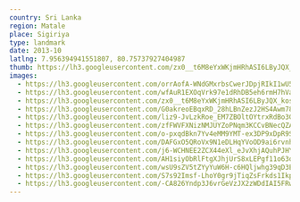 ```yaml
---
country: Sri Lanka
region: Matale
place: Sigiriya
type: landmark
date: 2013-10
latlng: 7.956394941551807, 80.75737927404987
thumb: https://lh3.googleusercontent.com/zx0__t6M8eYxWKjmHRhASI6LByJQX_kosiF6Oo9tUkQbmsWQbUE3f-a2qHdulkGmABGh9x0sufB8ILXcBdK_7n4rbOYynixcyLAze2cU2uW6frm2aoBPUVrfALT-e2lmK6RcV4qWAg
images:
  - https://lh3.googleusercontent.com/orrAofA-WNdGMxrbsCwerJDpjRIkI1wU57PWGryePYi5PjeUP2B-Gq0gM-gkFyQkK1LLDvT6--yLsiEG-LVjRSeRd6RU03KgiNCc7HA7lYkjnCFIWq3iTRWyLjOSampybPIwZCIV8w
  - https://lh3.googleusercontent.com/wfAuR1EXOqVrk97e1dRhDB5eh6rmH7hVam-o6nCQXVjA925lii_dy-HWfWc_fP5AbfbFQLK83iEIWshu0_81AahV4FmqPBGM1znMK-SC8Shd4Q3awf7QJO3oJ61Jibgy1bGmCv_WOg
  - https://lh3.googleusercontent.com/zx0__t6M8eYxWKjmHRhASI6LByJQX_kosiF6Oo9tUkQbmsWQbUE3f-a2qHdulkGmABGh9x0sufB8ILXcBdK_7n4rbOYynixcyLAze2cU2uW6frm2aoBPUVrfALT-e2lmK6RcV4qWAg
  - https://lh3.googleusercontent.com/G0akreoEBqxRD_28hLBnZezJ2HS4Awm78Xy3fP_lXqNJXisenJVEuPlwgtbZBN1zUVXRRIELifx7vKtVYml7vakDAWYTkvMe-pipNsDw4vlIIZa0qytzlu_HMXMGRAF-KYfxvcfNnw
  - https://lh3.googleusercontent.com/liz9-JvLzkRoe_EM7ZBOltOYtrxRdBo3GCeIKr6lAiokgdGYYFYGZkmv8cg9hajU8KO3N9OfYyr6QmaOLlyz8D4wxq3qPsb-mqKG8Y9c6mgbmexDLFZuC_O7ClYCJzgsIo9UDzy7fQ
  - https://lh3.googleusercontent.com/zfFWVFXNizNMJUYZoPNqm3KCCvBNecQZAoO4VJvdpkGFkm7U_0FfpXqvkvo9aOLvSQhPwKcLHxZDRuvUQkEo8lACF00DMi3s7uV5QAwsZstfMvU7z742n-4zHof4odLkTkeiJ4yK4A
  - https://lh3.googleusercontent.com/o-pxqdBkn7Yv4eMM9YMT-ex3DP9xDpR9SCWdXasb_-8I6i9GwySjilIjdcUWVcWoUW3no9pEje7vHg3jTAl0p4j8k0vIzpT_IltLmuqyHbGAtWvG4wsTEIdoKMCHCXkTG0EGQLe8Dg
  - https://lh3.googleusercontent.com/DAFGxO5QRoVx9N1eDLHqYVoOD9ai6rvnhUu67YBQeKth1yKN6mwwHPj3PeMg6ym-EwALspV5L2UqL8QnacQAAUgJtXzAtD379Zg0arL17abdWrbPkxWNUIwePmn2VdC3zEfdyxFI7Q
  - https://lh3.googleusercontent.com/j6-WCHNEE2ZCX44eXl_eJvXhjAQuhPJHYz4ambmwEJxClmZR0VzocAHhgSKhap0jOfvVEJwO8AKSw_NONYKLmEtfJCUjae29HGZOG8aNVVR4vSmvHqogeXZT9nBAZL24X1OfSJ-ipA
  - https://lh3.googleusercontent.com/AH1siyObRlFtgXJhjUrS8xLEPgf11o63qOHH6no_MBCer5G5agE2eJXANrACe3dTZzHhAHD1COuCudeH2qaPG5mULEQKZ3Y0Ptb6CJ2CqfUJ6SkZt6OqN0hrGBBKNSynBvXrCHpVvw
  - https://lh3.googleusercontent.com/wsU9sZV5tZYyYuW6H-c6HQljwhg39qD3E96MrGbsiNME1ViVyfBsrmEtJbUBoT73RAmiP6iWxy3o3h0RibDYhM7gYN8_Lj3wboiK90HHmeoc1CUcMWOWiK-KOozc18HIPwOYI7VWUQ
  - https://lh3.googleusercontent.com/S7s92Imsf-LhoY0gr9jTiqZsFrkds1Ikp0TRKzwrAuvRMvqpwj8FnrJMuew_cwOR-au8gXBfnihBsMxoR14BLpkJXmcsfUqB9wdo4feafltV3skFifNaujx3abGvKgtKmmLHl3CzTQ
  - https://lh3.googleusercontent.com/-CA826Yndp3J6vrGeVzJX2zWDdIAI5FRwdOVViz3kYYJIXaPqq-73KJYU1Wwbg8d8mqX6i4I0ZgeRnz9u9sKgJEEPLH_IlmRd2pDn7gKydUZmkOSiwnwY2lVt0YSJj2671azBcSJ1g
---
```

